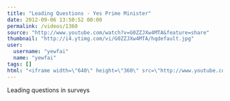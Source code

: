 ```yaml
---
title: "Leading Questions - Yes Prime Minister"
date: 2012-09-06 13:50:52 00:00
permalink: /videos/1360
source: "http://www.youtube.com/watch?v=G0ZZJXw4MTA&feature=share"
thumbnail: "http://i4.ytimg.com/vi/G0ZZJXw4MTA/hqdefault.jpg"
user:
  username: "yewfai"
  name: "yewfai"
tags: []
html: "<iframe width=\"640\" height=\"360\" src=\"http://www.youtube.com/embed/G0ZZJXw4MTA?wmode=transparent&fs=1&feature=oembed\" frameborder=\"0\" allowfullscreen></iframe>"
---
```


Leading questions in surveys
